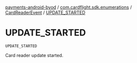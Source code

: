[payments-android-byod](../../index.md) / [com.cardflight.sdk.enumerations](../index.md) / [CardReaderEvent](index.md) / [UPDATE_STARTED](./-u-p-d-a-t-e_-s-t-a-r-t-e-d.md)

# UPDATE_STARTED

`UPDATE_STARTED`

Card reader update started.

